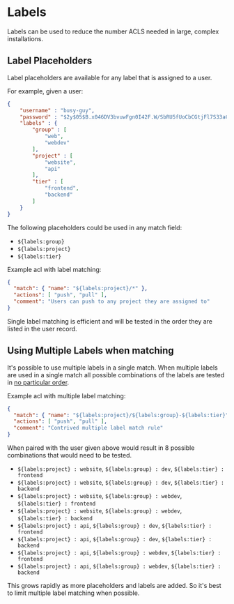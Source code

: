 # Labels

Labels can be used to reduce the number ACLS needed in large, complex installations.

## Label Placeholders

Label placeholders are available for any label that is assigned to a user.

For example, given a user:

```json
{
    "username" : "busy-guy",
    "password" : "$2y$05$B.x046DV3bvuwFgn0I42F.W/SbRU5fUoCbCGtjFl7S33aCUHNBxbq",
    "labels" : {
        "group" : [
            "web",
            "webdev"
        ],
        "project" : [
            "website",
            "api"
        ],
        "tier" : [
            "frontend",
            "backend"
        ]
    }
}
```

The following placeholders could be used in any match field:

  * `${labels:group}`
  * `${labels:project}`
  * `${labels:tier}`

Example acl with label matching:

```json
{
  "match": { "name": "${labels:project}/*" },
  "actions": [ "push", "pull" ],
  "comment": "Users can push to any project they are assigned to"
}
```

Single label matching is efficient and will be tested in the order
they are listed in the user record.


## Using Multiple Labels when matching

It's possible to use multiple labels in a single match. When multiple labels are
used in a single match all possible combinations of the labels are tested
in [no particular order](https://blog.golang.org/go-maps-in-action#TOC_7.).

Example acl with multiple label matching:

```json
{
  "match": { "name": "${labels:project}/${labels:group}-${labels:tier}" },
  "actions": [ "push", "pull" ],
  "comment": "Contrived multiple label match rule"
}
```

When paired with the user given above would result in 8 possible combinations
that would need to be tested.

  * `${labels:project} : website`, `${labels:group} : dev`, `${labels:tier} : frontend`
  * `${labels:project} : website`, `${labels:group} : dev`, `${labels:tier} : backend`
  * `${labels:project} : website`, `${labels:group} : webdev`, `${labels:tier} : frontend`
  * `${labels:project} : website`, `${labels:group} : webdev`, `${labels:tier} : backend`
  * `${labels:project} : api`, `${labels:group} : dev`, `${labels:tier} : frontend`
  * `${labels:project} : api`, `${labels:group} : dev`, `${labels:tier} : backend`
  * `${labels:project} : api`, `${labels:group} : webdev`, `${labels:tier} : frontend`
  * `${labels:project} : api`, `${labels:group} : webdev`, `${labels:tier} : backend`

This grows rapidly as more placeholders and labels are added. So it's best
to limit multiple label matching when possible.
